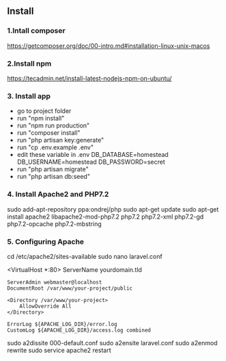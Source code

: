 
## Install

### 1.Intall composer
https://getcomposer.org/doc/00-intro.md#installation-linux-unix-macos

### 2.Install npm
https://tecadmin.net/install-latest-nodejs-npm-on-ubuntu/

### 3. Install app
- go to project folder
- run "npm install"
- run "npm run production"
- run "composer install"
- run "php artisan key:generate"
- run "cp .env.example .env"
- edit these variable in .env
    DB_DATABASE=homestead
    DB_USERNAME=homestead
    DB_PASSWORD=secret
- run "php artisan migrate"
- run "php artisan db:seed"

### 4. Install Apache2 and PHP7.2
sudo add-apt-repository ppa:ondrej/php
sudo apt-get update
sudo apt-get install apache2 libapache2-mod-php7.2 php7.2 php7.2-xml php7.2-gd php7.2-opcache php7.2-mbstring

### 5. Configuring Apache
cd /etc/apache2/sites-available
sudo nano laravel.conf

<VirtualHost *:80>
    ServerName yourdomain.tld

    ServerAdmin webmaster@localhost
    DocumentRoot /var/www/your-project/public

    <Directory /var/www/your-project>
        AllowOverride All
    </Directory>

    ErrorLog ${APACHE_LOG_DIR}/error.log
    CustomLog ${APACHE_LOG_DIR}/access.log combined
</VirtualHost>

sudo a2dissite 000-default.conf
sudo a2ensite laravel.conf
sudo a2enmod rewrite
sudo service apache2 restart